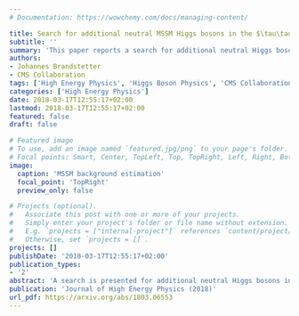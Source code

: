 ```yaml
---
# Documentation: https://wowchemy.com/docs/managing-content/

title: Search for additional neutral MSSM Higgs bosons in the $\tau\tau$ final state in proton-proton collisions at $\sqrt{s}=$ 13 TeV
subtitle: ''
summary: 'This paper reports a search for additional neutral Higgs bosons in the $\tau\tau$ final state in proton-proton collisions at the LHC. The search is performed in the context of the minimal supersymmetric extension of the standard model (MSSM). Published at Journal of High Energy Physics (2018).'
authors:
- Johannes Brandstetter 
- CMS Collaboration
tags: ['High Energy Physics', 'Higgs Boson Physics', 'CMS Collaboration', 'Supersymmetry', 'Fake Factor Method', 'CERN', 'Statistical Modeling']
categories: ['High Energy Physics']
date: 2018-03-17T12:55:17+02:00
lastmod: 2018-03-17T12:55:17+02:00
featured: false
draft: false

# Featured image
# To use, add an image named `featured.jpg/png` to your page's folder.
# Focal points: Smart, Center, TopLeft, Top, TopRight, Left, Right, BottomLeft, Bottom, BottomRight.
image:
  caption: 'MSSM background estimation'
  focal_point: 'TopRight'
  preview_only: false

# Projects (optional).
#   Associate this post with one or more of your projects.
#   Simply enter your project's folder or file name without extension.
#   E.g. `projects = ["internal-project"]` references `content/project/deep-learning/index.md`.
#   Otherwise, set `projects = []`.
projects: []
publishDate: '2018-03-17T12:55:17+02:00'
publication_types:
- '2'
abstract: 'A search is presented for additional neutral Higgs bosons in the ττ final state in proton-proton collisions at the LHC. The search is performed in the context of the minimal supersymmetric extension of the standard model (MSSM), using the data collected with the CMS detector in 2016 at a center-of-mass energy of 13 TeV, corresponding to an integrated luminosity of 35.9 $fb^{-1}$. To enhance the sensitivity to neutral MSSM Higgs bosons, the search includes production of the Higgs boson in association with b quarks. No significant deviation above the expected background is observed. Model-independent limits at 95% confidence level (CL) are set on the product of the branching fraction for the decay into τ leptons and the cross section for the production via gluon fusion or in association with b quarks. These limits range from 18 pb at 90 GeV to 3.5 fb at 3.2 TeV for gluon fusion and from 15 pb (at 90 GeV) to 2.5 fb (at 3.2 TeV) for production in association with b quarks, assuming a narrow width resonance. In the $\text{m}_{\text{h}}^{\text{mod+}}$ scenario these limits translate into a 95% CL exclusion of $\tan \beta > 6$ for neutral Higgs boson masses below 250 GeV, where $\tan \beta$ is the ratio of the vacuum expectation values of the neutral components of the two Higgs doublets. The 95% CL exclusion contour reaches 1.6 TeV for $\tan \beta = 60$.'
publication: 'Journal of High Energy Physics (2018)'
url_pdf: https://arxiv.org/abs/1803.06553
---
```

